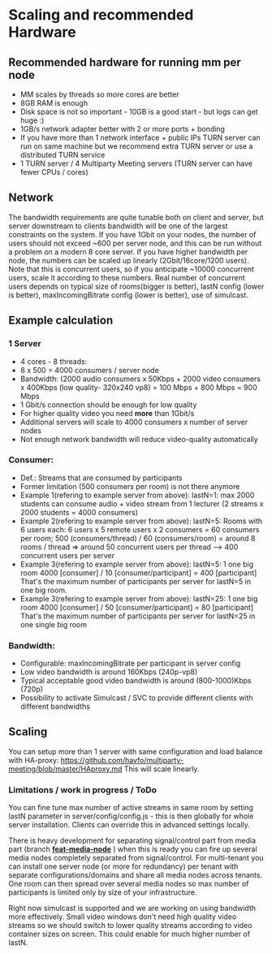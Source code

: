 # Scaling and recommended Hardware
## Recommended hardware for running mm per node
* MM scales by threads so more cores are better
* 8GB RAM is enough
* Disk space is not so important - 10GB is a good start - but logs can get huge :) 
* 1GB/s network adapter better with 2 or more ports + bonding
* If you have more than 1 network interface + public IPs TURN server can run on same machine but we recommend extra TURN server or use a distributed TURN service
* 1 TURN server / 4 Multiparty Meeting servers (TURN server can have fewer CPUs / cores)

## Network
The bandwidth requirements are quite tunable both on client and server, but server downstream to clients bandwidth will be one of the largest constraints on the system. If you have 1Gbit on your nodes, the number of users should not exceed ~600 per server node, and this can be run without a problem on a modern 8 core server. If you have higher bandwidth per node, the numbers can be scaled up linearly (2Gbit/16core/1200 users). Note that this is concurrent users, so if you anticipate ~10000 concurrent users, scale it according to these numbers. Real number of concurrent users depends on typical size of rooms(bigger is better), lastN config (lower is better), maxIncomingBitrate config (lower is better), use of simulcast. 

## Example calculation
### 1 Server
* 4 cores - 8 threads: 
* 8 x 500 = 4000 consumers  / server node
* Bandwidth: (2000 audio consumers x 50Kbps + 2000 video consumers x 400Kbps (low quality- 320x240 vp8) 
= 100 Mbps + 800 Mbps = 900 Mbps
* 1 Gbit/s connection should be enough for low quality
* For higher quality video you need **more** than 1Gbit/s
* Additional servers will scale to 4000 consumers x number of server nodes
* Not enough network bandwidth will reduce video-quality automatically

### Consumer:
* Def.: Streams that are consumed by participants
* Former limitation (500 consumers per room) is not there anymore
* Example 1(refering to example server from above): lastN=1: max 2000 students can consume audio + video stream from 1 lecturer (2 streams x 2000 students = 4000 consumers) 
* Example 2(refering to example server from above): lastN=5: Rooms with 6 users each: 6 users x 5 remote users x 2 consumers = 60 consumers per room; 500 (consumers/thread) / 60 (consumers/room) = around 8 rooms / thread => around 50 concurrent users per thread --> 400 concurrent users per server 
* Example 3(refering to example server from above): lastN=5: 1 one big room 4000 [consumer] / 10 [consumer/participant] = 400 [participant] That's the maximum number of participants per server for lastN=5 in one big room. 
* Example 3(refering to example server from above): lastN=25: 1 one big room 4000 [consumer] / 50 [consumer/participant] = 80 [participant] That's the maximum number of participants per server for lastN=25 in one single big room


### Bandwidth:
* Configurable: maxIncomingBitrate per participant in server config
* Low video bandwidth is around 160Kbps (240p-vp8)
* Typical acceptable good video bandwidth is around (800-1000)Kbps (720p)
* Possibility to activate Simulcast / SVC to provide different clients with different bandwidths
## Scaling
You can setup more than 1 server with same configuration and load balance with HA-proxy:
https://github.com/havfo/multiparty-meeting/blob/master/HAproxy.md
This will scale linearly.

### Limitations / work in progress / ToDo
You can fine tune max number of active streams in same room by setting lastN parameter in server/config/config.js - this is then globally for whole server installation. Clients can override this in advanced settings locally.

There is heavy development for separating signal/control part from media part (branch **[feat-media-node](https://github.com/havfo/multiparty-meeting/tree/feat-media-node)** ) when this is ready you can fire up several media nodes completely separated from signal/control. For multi-tenant you can install one server node (or more for redundancy) per tenant with separate configurations/domains and share all media nodes across tenants. One room can then spread over several media nodes so max number of participants is limited only by size of your infrastructure.

Right now simulcast is supported and we are working on using bandwidth more effectively. Small video windows don't need high quality video streams so we should switch to lower quality streams according to video container sizes on screen. This could enable for much higher number of lastN.
